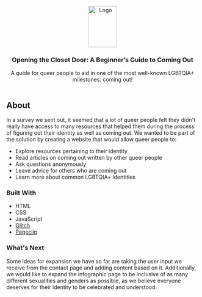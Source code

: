 <div id="top"></div>

<!-- PROJECT LOGO -->
<br />
<div align="center">
  <a href="https://github.com/sningle/BGTCO">
    <img src="https://cdn.glitch.me/e5192835-7e72-4da3-bfa8-5a73a215babd%2FBGTCO%20link.png?v=1637452348423" alt="Logo" width="74" height="108">
  </a>

<h3 align="center">Opening the Closet Door: A Beginner’s Guide to Coming Out</h3>

  <p align="center">
    A guide for queer people to aid in one of the most well-known LGBTQIA+ milestones: coming out!
    <br />
    <br />
    
</div>

<!-- ABOUT THE PROJECT -->
## About
In a survey we sent out, it seemed that a lot of queer people felt they didn't really have access to many resources that helped them during the process of figuring out their identity as well as coming out. We wanted to be part of the solution by creating a website that would allow queer people to:
* Explore resources pertaining to their identity
* Read articles on coming out written by other queer people
* Ask questions anonymously
* Leave advice for others who are coming out
* Learn more about common LGBTQIA+ identities

### Built With
* HTML
* CSS
* JavaScript
* [Glitch](https://glitch.com/)
* [Pageclip](https://cageclip.co/)

### What's Next
Some ideas for expansion we have so far are taking the user input we receive from the contact page and adding content based on it. Additionally, we would like to expand the infographic page to be inclusive of as many different sexualities and genders as possible, as we believe everyone deserves for their identity to be celebrated and understood.
